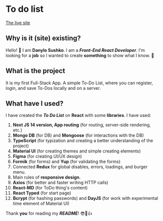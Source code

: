 # To do list

[The live site](https://to-do-list-indol-sigma.vercel.app/)

## Why is it (site) existing?

Hello! :wave:
I am **Danylo Sushko**. I am a **_Front-End React Developer_**.
I'm looking for a **job** so I wanted to create **something** to show what I know. :cowboy_hat_face:

## What is the project

It is my first Full-Stack App. 
A simple To-Do List, where you can register, login, and save To-Dos locally and on a server.

## What have I used?

I have created the **_To Do List_** on **React** with some **libraries**.
I have used:
  1. **Next JS 14 version, App routing** (for routing, server-side rendering, etc.)
  2. **Mongo DB** (for DB) and **Mongoose** (for interactions with the DB)
  3. **TypeScript** (for typization and creating a better understanding of the project)
  4. **Material UI** (for creating themes and simple creating elements)
  5. **Figma** (for creating UI/UX design)
  6. **Formik** (for forms) and **Yup** (for validating the forms)
  7. Connected **Redux** for global disables, errors, loadings, and burger menu.
  8. Main rules of **responsive design**.
  9. **Axios** (for better and faster writing HTTP calls)
  10. **React-MD** (for ToDo thing's content)
  11. **React Typed** (for start page)
  12. **Bcrypt** (for hashing passwords) and **DayJS** (for work with experimental time element of Material UI)

Thank **you** for reading my **_README_**! :sunglasses::call_me_hand::thumbsup:
